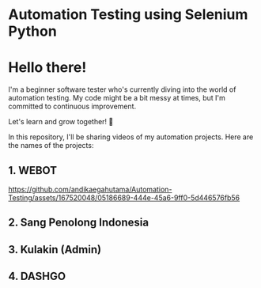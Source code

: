 # Automation Testing using Selenium Python
# Hello there!

I'm a beginner software tester who's currently diving into the world of automation testing. My code might be a bit messy at times, but I'm committed to continuous improvement.

Let's learn and grow together! 🚀

In this repository, I'll be sharing videos of my automation projects. Here are the names of the projects:

## 1. WEBOT


https://github.com/andikaegahutama/Automation-Testing/assets/167520048/05186689-444e-45a6-9ff0-5d446576fb56


## 2. Sang Penolong Indonesia
## 3. Kulakin (Admin)
## 4. DASHGO

